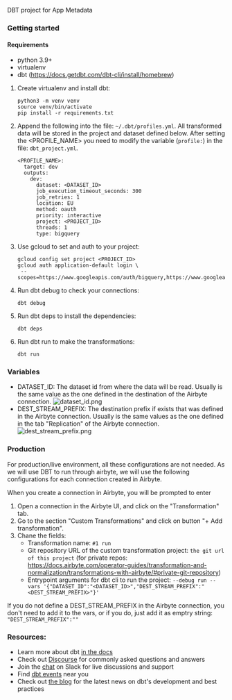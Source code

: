 DBT project for App Metadata

### Getting started

#### Requirements
- python 3.9+
- virtualenv
- dbt (https://docs.getdbt.com/dbt-cli/install/homebrew)

1. Create virtualenv and install dbt:
    ```
    python3 -m venv venv
    source venv/bin/activate
    pip install -r requirements.txt
    ```
   
2. Append the following into the file: `~/.dbt/profiles.yml`. All transformed data will be stored in the project and dataset defined below.
After setting the <PROFILE_NAME> you need to modify the variable (`profile:`) in the file: `dbt_project.yml`.
    ```
    <PROFILE_NAME>:
      target: dev
      outputs:
        dev:
          dataset: <DATASET_ID>
          job_execution_timeout_seconds: 300
          job_retries: 1
          location: EU
          method: oauth
          priority: interactive
          project: <PROJECT_ID>
          threads: 1
          type: bigquery
   ```
   
3. Use gcloud to set and auth to your project:
    ```
    gcloud config set project <PROJECT_ID>
    gcloud auth application-default login \
     --scopes=https://www.googleapis.com/auth/bigquery,https://www.googleapis.com/auth/drive.readonly,https://www.googleapis.com/auth/iam.test
    ```
   
4. Run dbt debug to check your connections:
    ```
    dbt debug
    ```

5. Run dbt deps to install the dependencies:
    ```
    dbt deps
    ```
   
6. Run dbt run to make the transformations:
    ```
    dbt run
    ```
   
### Variables

- DATASET_ID: The dataset id from where the data will be read.
Usually is the same value as the one defined in the destination of the Airbyte connection.
![dataset_id.png](docs/dataset_id.png)
- DEST_STREAM_PREFIX: The destination prefix if exists that was defined in the Airbyte connection.
Usually is the same values as the one defined in the tab "Replication" of the Airbyte connection.
![dest_stream_prefix.png](docs/dest_stream_prefix.png)

### Production
For production/live environment, all these configurations are not needed. As we will use DBT to run through airbyte,
we will use the following configurations for each connection created in Airbyte.

When you create a connection in Airbyte, you will be prompted to enter 

1. Open a connection in the Airbyte UI, and click on the "Transformation" tab.
2. Go to the section "Custom Transformations" and click on button "+ Add transformation".
3. Chane the fields:
   - Transformation name: `#1 run`
   - Git repository URL of the custom transformation project: `the git url of this project` (for private repos: https://docs.airbyte.com/operator-guides/transformation-and-normalization/transformations-with-airbyte/#private-git-repository)
   - Entrypoint arguments for dbt cli to run the project: `--debug run --vars '{"DATASET_ID":"<DATASET_ID>","DEST_STREAM_PREFIX":"<DEST_STREAM_PREFIX>"}'`

If you do not define a DEST_STREAM_PREFIX in the Airbyte connection, you don't need to add it to the vars, or if you do, just add it as emptry string: `"DEST_STREAM_PREFIX":""`

### Resources:
- Learn more about dbt [in the docs](https://docs.getdbt.com/docs/introduction)
- Check out [Discourse](https://discourse.getdbt.com/) for commonly asked questions and answers
- Join the [chat](https://community.getdbt.com/) on Slack for live discussions and support
- Find [dbt events](https://events.getdbt.com) near you
- Check out [the blog](https://blog.getdbt.com/) for the latest news on dbt's development and best practices
